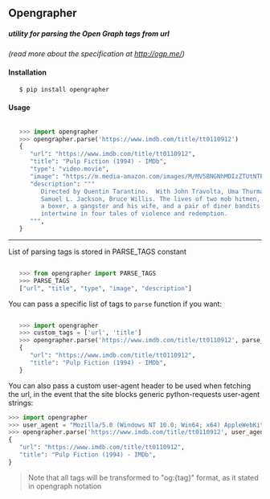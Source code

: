 ## Opengrapher

##### utility for parsing the Open Graph tags from url

_(read more about the specification at http://ogp.me/)_

#### Installation

```bash
   $ pip install opengrapher
```

#### Usage

```python

   >>> import opengrapher
   >>> opengrapher.parse('https://www.imdb.com/title/tt0110912')
   {
      "url": "https://www.imdb.com/title/tt0110912",
      "title": "Pulp Fiction (1994) - IMDb",
      "type": "video.movie",
      "image": "https://m.media-amazon.com/images/M/MV5BNGNhMDIzZTUtNTBlZi00MTRlLWFjM2ItYzViMjE3YzI5MjljXkEyXkFqcGdeQXVyNzkwMjQ5NzM@._V1_UY1200_CR97,0,630,1200_AL_.jpg",
      "description": """
         Directed by Quentin Tarantino.  With John Travolta, Uma Thurman,
         Samuel L. Jackson, Bruce Willis. The lives of two mob hitmen,
         a boxer, a gangster and his wife, and a pair of diner bandits
         intertwine in four tales of violence and redemption.
      """,
   }
```

---

List of parsing tags is stored in PARSE_TAGS constant
```python

   >>> from opengrapher import PARSE_TAGS
   >>> PARSE_TAGS
   ["url", "title", "type", "image", "description"]
```

You can pass a specific list of tags to `parse` function if you want:
```python

   >>> import opengrapher
   >>> custom_tags = ['url', 'title']
   >>> opengrapher.parse('https://www.imdb.com/title/tt0110912', parse_tags=custom_tags)
   {
      "url": "https://www.imdb.com/title/tt0110912",
      "title": "Pulp Fiction (1994) - IMDb",
   }
```

You can also pass a custom user-agent header to be used when fetching the url,
in the event that the site blocks generic python-requests user-agent strings:
```python
>>> import opengrapher
>>> user_agent = "Mozilla/5.0 (Windows NT 10.0; Win64; x64) AppleWebKit/537.36 (KHTML, like Gecko) Chrome/42.0.2311.135 Safari/537.36 Edge/12.246"
>>> opengrapher.parse('https://www.imdb.com/title/tt0110912', user_agent=user_agent)
{
   "url": "https://www.imdb.com/title/tt0110912",
   "title": "Pulp Fiction (1994) - IMDb",
}
```


> Note that all tags will be transformed to "og:{tag}" format, as it stated in opengraph notation

